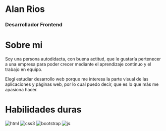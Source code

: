 # Alan Rios

### Desarrollador Frontend 

# Sobre mi

Soy una persona autodidacta, con buena actitud, que le gustaría pertenecer a una empresa para poder crecer mediante el aprendizaje continuo y el trabajo en equipo.

Elegí estudiar desarrollo web porque me interesa la parte visual de las aplicaciones y páginas web, por lo cual puedo decir, que es lo que más me apasiona hacer.

# Habilidades duras

![html](https://user-images.githubusercontent.com/58795417/97876393-8bee8b00-1cfa-11eb-8764-8285125190b8.png)
![css3](https://user-images.githubusercontent.com/58795417/97877054-6ca42d80-1cfb-11eb-9adb-d80a5edd9591.png)
![bootstrap](https://user-images.githubusercontent.com/58795417/97877352-d02e5b00-1cfb-11eb-99b1-bf7528e0fd89.png)
![js](https://user-images.githubusercontent.com/58795417/105617060-ec9dd900-5dba-11eb-9291-8736c38efe91.png)
